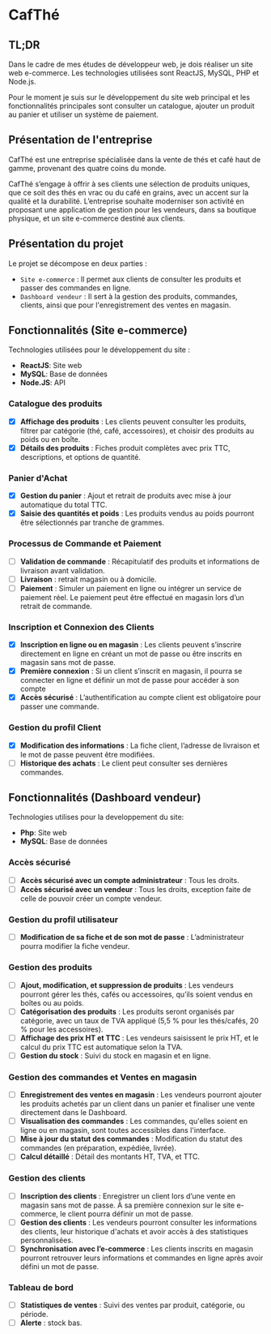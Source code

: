 # CafThé

## TL;DR

Dans le cadre de mes études de développeur web, je dois réaliser un site web e-commerce. Les technologies utilisées sont ReactJS, MySQL, PHP et Node.js.

Pour le moment je suis sur le développement du site web principal et les fonctionnalités principales sont consulter un catalogue, ajouter un produit au panier et utiliser un système de paiement.

## Présentation de l'entreprise

CafThé est une entreprise spécialisée dans la vente de thés et café  haut de gamme, provenant des quatre coins du monde.

CafThé s’engage à offrir à ses clients une sélection de produits uniques, que ce soit des thés en vrac ou du café en grains, avec un accent sur la qualité et la durabilité. L’entreprise souhaite moderniser son activité en proposant une application de gestion pour les vendeurs, dans sa boutique physique, et un site e-commerce destiné aux clients.

## Présentation du projet

Le projet se décompose en deux parties :

- `Site e-commerce` : Il permet aux clients de consulter les produits et passer des commandes en ligne.
- `Dashboard vendeur` : Il sert à la gestion des produits, commandes, clients, ainsi que pour l'enregistrement des ventes en magasin.

## Fonctionnalités (Site e-commerce)

Technologies utilisées pour le développement du site :

- **ReactJS**: Site web
- **MySQL**: Base de données
- **Node.JS**: API

### Catalogue des produits

- [x] **Affichage des produits** : Les clients peuvent consulter les produits, filtrer par catégorie (thé, café, accessoires), et choisir des produits au poids ou en boîte.
- [x] **Détails des produits** : Fiches produit complètes avec prix TTC, descriptions, et options de quantité.

### Panier d'Achat

- [x] **Gestion du panier** : Ajout et retrait de produits avec mise à jour automatique du total TTC.
- [x] **Saisie des quantités et poids** : Les produits vendus au poids pourront être sélectionnés par tranche de grammes.

### Processus de Commande et Paiement

- [ ] **Validation de commande** : Récapitulatif des produits et informations de livraison avant validation.
- [ ] **Livraison** : retrait magasin ou à domicile.
- [ ] **Paiement** : Simuler un paiement en ligne ou intégrer un service de paiement réel. Le paiement peut être effectué en magasin lors d’un retrait de commande.

### Inscription et Connexion des Clients

- [x] **Inscription en ligne ou en magasin** : Les clients peuvent s’inscrire directement en ligne en créant un mot de passe ou être inscrits en magasin sans mot de passe.
- [x] **Première connexion** : Si un client s’inscrit en magasin, il pourra se connecter en ligne et définir un mot de passe pour accéder à son compte
- [x] **Accès sécurisé** : L’authentification au compte client est obligatoire pour passer une commande.

### Gestion du profil Client

- [x] **Modification des informations** : La fiche client, l’adresse de livraison et le mot de passe peuvent être modifiées.
- [ ] **Historique des achats** : Le client peut consulter ses dernières commandes.

## Fonctionnalités (Dashboard vendeur)

Technologies utilises pour la developpement du site:

- **Php**: Site web
- **MySQL**: Base de données

### Accès sécurisé

- [ ] **Accès sécurisé avec un compte administrateur** : Tous les droits.
- [ ] **Accès sécurisé avec un vendeur** : Tous les droits, exception faite de celle de pouvoir créer un compte vendeur.

### Gestion du profil utilisateur

- [ ] **Modification de sa fiche et de son mot de passe** : L’administrateur pourra modifier la fiche vendeur.

### Gestion des produits

- [ ] **Ajout, modification, et suppression de produits** : Les vendeurs pourront gérer les thés, cafés ou accessoires, qu’ils soient vendus en boîtes ou au poids.
- [ ] **Catégorisation des produits** : Les produits seront organisés par catégorie, avec un taux de TVA appliqué (5,5 % pour les thés/cafés, 20 % pour les accessoires).
- [ ] **Affichage des prix HT et TTC** : Les vendeurs saisissent le prix HT, et le calcul du prix TTC est automatique selon la TVA.
- [ ] **Gestion du stock** : Suivi du stock en magasin et en ligne.

### Gestion des commandes et Ventes en magasin

- [ ] **Enregistrement des ventes en magasin** : Les vendeurs pourront ajouter les produits achetés par un client dans un panier et finaliser une vente directement dans le Dashboard.
- [ ] **Visualisation des commandes** : Les commandes, qu'elles soient en ligne ou en magasin, sont toutes accessibles dans l'interface.
- [ ] **Mise à jour du statut des commandes** : Modification du statut des commandes (en préparation, expédiée, livrée).
- [ ] **Calcul détaillé** : Détail des montants HT, TVA, et TTC.

### Gestion des clients

- [ ] **Inscription des clients** : Enregistrer un client lors d’une vente en magasin sans mot de passe. À sa première connexion sur le site e-commerce, le client pourra définir un mot de passe.
- [ ] **Gestion des clients** : Les vendeurs pourront consulter les informations des clients, leur historique d'achats et avoir accès à des statistiques personnalisées.
- [ ] **Synchronisation avec l’e-commerce** : Les clients inscrits en magasin pourront retrouver leurs informations et commandes en ligne après avoir défini un mot de passe.

### Tableau de bord

- [ ] **Statistiques de ventes** : Suivi des ventes par produit, catégorie, ou période.
- [ ] **Alerte** : stock bas.
